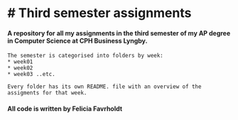 # # Third semester assignments

#### A repository for all my assignments in the third semester of my AP degree in Computer Science at CPH Business Lyngby.

    The semester is categorised into folders by week: 
    * week01
    * week02 
    * week03 ..etc. 

    Every folder has its own README. file with an overview of the assigments for that week.




#### All code is written by Felicia Favrholdt

